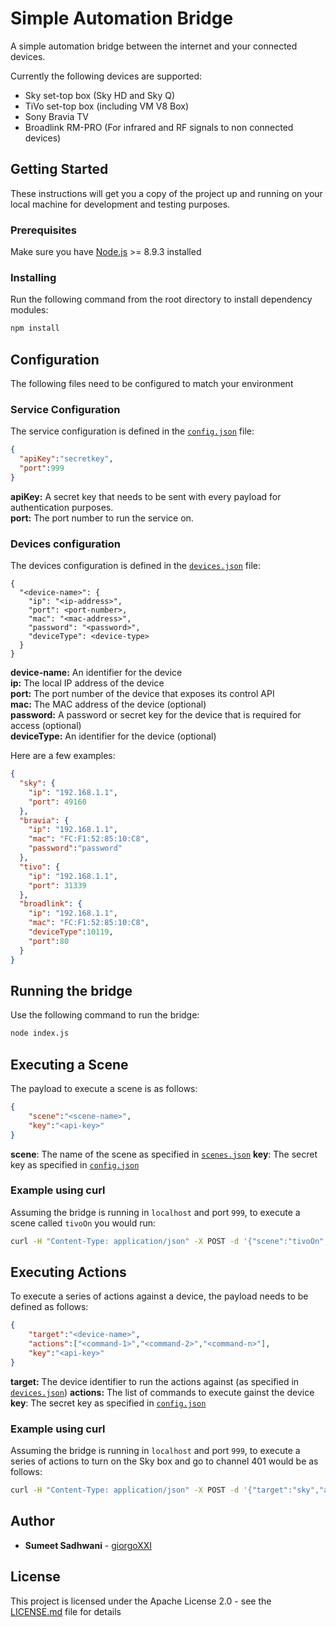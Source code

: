 # Simple Automation Bridge
A simple automation bridge between the internet and your connected devices.

Currently the following devices are supported:
- Sky set-top box (Sky HD and Sky Q)
- TiVo set-top box (including VM V8 Box)
- Sony Bravia TV
- Broadlink RM-PRO (For infrared and RF signals to non connected devices)

## Getting Started
These instructions will get you a copy of the project up and running on your local machine for development and testing purposes.

### Prerequisites
Make sure you have [Node.js](https://nodejs.org/en/) >= 8.9.3 installed 

### Installing

Run the following command from the root directory to install dependency modules:

``` bash
npm install
```

## Configuration
The following files need to be configured to match your environment

### Service Configuration
The service configuration is defined in the [`config.json`](service-config/config.json) file:

``` json
{
  "apiKey":"secretkey",
  "port":999
}
```
 
 **apiKey:** A secret key that needs to be sent with every payload for authentication purposes.  
  **port:** The port number to run the service on.
 
 ### Devices configuration
 The devices configuration is defined in the [`devices.json`](user-config/devices.json) file:
 
```
{
  "<device-name>": {
    "ip": "<ip-address>",
    "port": <port-number>,
    "mac": "<mac-address>",
    "password": "<password>",
    "deviceType": <device-type>
  }  
}
```

**device-name:** An identifier for the device  
**ip:** The local IP address of the device  
**port:** The port number of the device that exposes its control API  
**mac:** The MAC address of the device (optional)  
**password:** A password or secret key for the device that is required for access (optional)  
**deviceType:** An identifier for the device (optional)

Here are a few examples:

``` json
{
  "sky": {
    "ip": "192.168.1.1",
    "port": 49160
  },
  "bravia": {
    "ip": "192.168.1.1",
    "mac": "FC:F1:52:85:10:C8",
    "password":"password"
  },
  "tivo": {
    "ip": "192.168.1.1",
    "port": 31339
  },
  "broadlink": {
    "ip": "192.168.1.1",
    "mac": "FC:F1:52:85:10:C8",
    "deviceType":10119,
    "port":80
  }
}
```

## Running the bridge
Use the following command to run the bridge:

``` bash
node index.js
```

## Executing a Scene

The payload to execute a scene is as follows:

``` json
{
    "scene":"<scene-name>",
    "key":"<api-key>"
}
```

**scene**: The name of the scene as specified in [`scenes.json`](user-config/scenes.json)
**key**: The secret key as specified in [`config.json`](service-config/config.json)

### Example using curl

Assuming the bridge is running in `localhost` and port `999`, to execute a scene called `tivoOn` you would run:

``` bash
curl -H "Content-Type: application/json" -X POST -d '{"scene":"tivoOn","key":"secretKey"}' http://localhost:999
```

## Executing Actions

To execute a series of actions against a device, the payload needs to be defined as follows:

``` json
{
    "target":"<device-name>",
    "actions":["<command-1>","<command-2>","<command-n>"],
    "key":"<api-key>"
}
```

**target:** The device identifier to run the actions against (as specified in [`devices.json`](user-config/devices.json))
**actions:** The list of commands to execute gainst the device  
**key**: The secret key as specified in [`config.json`](user-config/config.json)

### Example using curl

Assuming the bridge is running in `localhost` and port `999`, to execute a series of actions to turn on the Sky box and 
go to channel 401 would be as follows:

``` bash
curl -H "Content-Type: application/json" -X POST -d '{"target":"sky","actions":["sky","4","0","1"],"key":"secretKey"}' http://localhost:999
```

## Author

* **Sumeet Sadhwani** - [giorgoXXI](https://github.com/giorgoxxi)

## License

This project is licensed under the Apache License 2.0 - see the [LICENSE.md](LICENSE.md) file for details